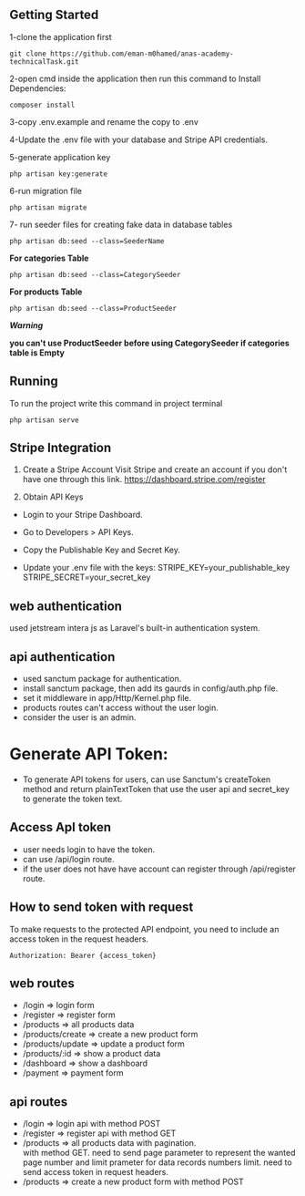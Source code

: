 ## Getting Started

1-clone the application first

    git clone https://github.com/eman-m0hamed/anas-academy-technicalTask.git

2-open cmd inside the application then run this command to Install Dependencies:

    composer install

3-copy .env.example and rename the copy to .env

4-Update the .env file with your database and Stripe API credentials.

5-generate application key

    php artisan key:generate

6-run migration file

    php artisan migrate
   
7- run seeder files for creating fake data in database tables



    php artisan db:seed --class=SeederName  
    
**For categories Table**

    php artisan db:seed --class=CategorySeeder  
    
**For products Table**

    php artisan db:seed --class=ProductSeeder   
***Warning***

**you can't use ProductSeeder before using CategorySeeder if categories table is Empty**
    

## Running
To run the project write this command in project terminal
    
    php artisan serve


## Stripe Integration   
1. Create a Stripe Account
Visit Stripe and create an account if you don't have one through this link.
    https://dashboard.stripe.com/register

2. Obtain API Keys
- Login to your Stripe Dashboard.

- Go to Developers > API Keys.

- Copy the Publishable Key and Secret Key.

- Update your .env file with the keys:
    STRIPE_KEY=your_publishable_key
    STRIPE_SECRET=your_secret_key

## web authentication 
used jetstream intera js as Laravel's built-in authentication system.

## api authentication
- used sanctum package for authentication.
- install sanctum package, then add its gaurds in config/auth.php file.
- set it middleware in app/Http/Kernel.php file.
- products routes can't access without the user login.
- consider the user is an admin.

# Generate API Token:
- To generate API tokens for users, can use Sanctum's createToken method and return plainTextToken that use the user api and secret_key to generate the token text.  

## Access ApI token
- user needs login to have the token.
- can use /api/login route.
- if the user does not have have account can register through /api/register route.

## How to send token with request
To make requests to the protected API endpoint, you need to include an access token in the request headers.
    
    Authorization: Bearer {access_token}


## web routes
- /login => login form
- /register => register form
- /products => all products data
- /products/create => create a new product form
- /products/update => update a product form
- /products/:id => show a product data
- /dashboard => show a dashboard
- /payment => payment form

## api routes
- /login => login api with method POST
- /register => register api with method GET
- /products => all products data with pagination.  
    with method GET.
    need to send page parameter to represent the wanted page number and limit prameter for data records numbers limit.
    need to send access token in request headers.
- /products => create a new product form with method POST


    
